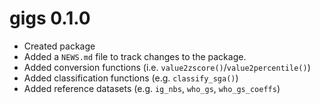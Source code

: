 # gigs 0.1.0

* Created package
* Added a `NEWS.md` file to track changes to the package.
* Added conversion functions (i.e. `value2zscore()`/`value2percentile()`) 
* Added classification functions (e.g. `classify_sga()`)
* Added reference datasets (e.g. `ig_nbs`, `who_gs`, `who_gs_coeffs`)
